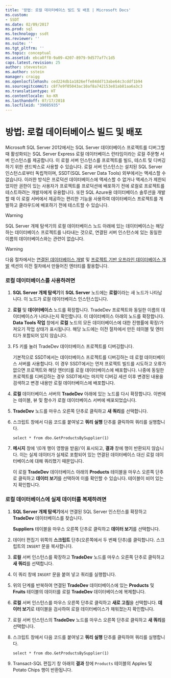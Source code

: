 ```yaml
---
title: '방법: 로컬 데이터베이스 빌드 및 배포 | Microsoft Docs'
ms.custom:
- SSDT
ms.date: 02/09/2017
ms.prod: sql
ms.technology: ssdt
ms.reviewer: ''
ms.suite: ''
ms.tgt_pltfrm: ''
ms.topic: conceptual
ms.assetid: ebca8ff8-9a09-4207-8979-9d577af7c1d5
caps.latest.revision: 25
author: stevestein
ms.author: sstein
manager: craigg
ms.openlocfilehash: ced224db1a1826effe84dd713abe64c3cddf1b94
ms.sourcegitcommit: c8f7e9f05043ac10af8a742153e81ab81aa6a3c3
ms.translationtype: HT
ms.contentlocale: ko-KR
ms.lasthandoff: 07/17/2018
ms.locfileid: "39085935"
---
```

# <a name="how-to-build-and-deploy-to-a-local-database"></a>방법: 로컬 데이터베이스 빌드 및 배포
Microsoft SQL Server 2012에서는 SQL Server 데이터베이스 프로젝트를 디버그할 때 활성화되는 SQL Server Express 로컬 데이터베이스 런타임이라는 로컬 주문형 서버 인스턴스를 제공합니다. 이 로컬 서버 인스턴스를 프로젝트를 빌드, 테스트 및 디버깅하기 위한 샌드박스로 사용할 수 있습니다. 로컬 서버 인스턴스는 설치된 SQL Server 인스턴스로부터 독립적이며, SSDT(SQL Server Data Tools) 외부에서는 액세스할 수 없습니다. 이러한 방식은 프로덕션 데이터베이스에 액세스할 수 없거나 액세스가 제한되었지만 권한이 있는 사용자가 프로젝트를 프로덕션에 배포하기 전에 로컬로 프로젝트를 테스트하려는 개발자에게 유용합니다. 또한 SQL Azure용 데이터베이스 솔루션을 개발할 때 이 로컬 서버에서 제공하는 편리한 기능을 사용하여 데이터베이스 프로젝트를 개발하고 클라우드에 배포하기 전에 테스트할 수 있습니다.  
  
> [!WARNING]  
> SQL Server 개체 탐색기의 로컬 데이터베이스 노드 아래에 있는 데이터베이스는 해당하는 데이터베이스 프로젝트를 나타내는 것으로, 연결된 서버 인스턴스에 있는 동일한 이름의 데이터베이스와는 관련이 없습니다.  
  
> [!WARNING]  
> 다음 절차에서는 [연결된 데이터베이스 개발](../ssdt/connected-database-development.md) 및 [프로젝트 기반 오프라인 데이터베이스 개발](../ssdt/project-oriented-offline-database-development.md) 섹션의 이전 절차에서 만들어진 엔터티를 활용합니다.  
  
### <a name="to-use-the-local-database"></a>로컬 데이터베이스를 사용하려면  
  
1.  **SQL Server 개체 탐색기**의 **SQL Server** 노드에는 **로컬**이라는 새 노드가 나타납니다. 이 노드가 로컬 데이터베이스 인스턴스입니다.  
  
2.  **로컬** 및 **데이터베이스** 노드를 확장합니다. TradeDev 프로젝트와 동일한 이름의 데이터베이스가 나타나는지 확인합니다. 이 데이터베이스 아래의 노드를 확장합니다. **Data Tools 작업** 창에서 **로컬** 노드의 모든 데이터베이스에 대한 진행률에 확장/가져오기 작업 상태가 표시됩니다. 해당 노드에는 이전 절차에서 만든 테이블 및 엔터티가 포함되어 있지 않습니다.  
  
3.  F5 키를 눌러 TradeDev 데이터베이스 프로젝트를 디버깅합니다.  
  
    기본적으로 SSDT에서는 데이터베이스 프로젝트를 디버깅하는 데 로컬 데이터베이스 서버를 사용합니다. 이 경우 SSDT에서는 먼저 프로젝트 빌드를 시도하고 오류가 없으면 프로젝트와 해당 엔터티를 로컬 데이터베이스에 배포합니다. 나중에 동일한 프로젝트를 디버깅하는 경우 SSDT에서는 마지막 디버깅 세션 이후 변경된 내용을 검색하고 변경 내용만 로컬 데이터베이스에 배포합니다.  
  
4.  **로컬** 데이터베이스 서버의 **TradeDev** 아래에 있는 노드를 다시 확장합니다. 이번에는 테이블, 뷰 및 함수가 로컬 데이터베이스 서버에 배포되었습니다.  
  
5.  **TradeDev** 노드를 마우스 오른쪽 단추로 클릭하고 **새 쿼리**를 선택합니다.  
  
6.  스크립트 창에서 다음 코드를 붙여넣고 **쿼리 실행** 단추를 클릭하여 쿼리를 실행합니다.  
  
    ```  
    select * from dbo.GetProductsBySupplier(1)  
    ```  
  
7.  **메시지** 창에 ‘(0개 행이 영향을 받음)’이 표시되고, **결과** 창에 행이 반환되지 않습니다. 이는 실제 데이터가 실제로 포함되어 있는 연결된 데이터베이스 대신 로컬 데이터베이스에 대해 쿼리했기 때문입니다.  
  
    이 로컬 **TradeDev** 데이터베이스 아래의 **Products** 테이블을 마우스 오른쪽 단추로 클릭하고 **데이터 보기**를 선택하여 이를 확인할 수 있습니다. 테이블이 비어 있는지 확인합니다.  
  
### <a name="to-replicate-real-data-to-the-local-database"></a>로컬 데이터베이스에 실제 데이터를 복제하려면  
  
1.  **SQL Server 개체 탐색기**에서 연결된 SQL Server 인스턴스를 확장하고 **TradeDev** 데이터베이스를 찾습니다.  
  
    **Suppliers** 테이블을 마우스 오른쪽 단추로 클릭하고 **데이터 보기**를 선택합니다.  
  
2.  데이터 편집기 위쪽의 **스크립트** 단추(오른쪽에서 두 번째 단추)를 클릭합니다. 스크립트의 `INSERT` 문을 복사합니다.  
  
3.  **로컬** 서버 인스턴스를 확장하고 **TradeDev** 노드를 마우스 오른쪽 단추로 클릭하고 **새 쿼리**를 선택합니다.  
  
4.  이 쿼리 창에 `INSERT` 문을 붙여 넣고 쿼리를 실행합니다.  
  
5.  위의 단계를 반복하여 연결된 **TradeDev** 데이터베이스에 있는 **Products** 및 **Fruits** 테이블의 데이터를 로컬 **TradeDev** 데이터베이스에 복제합니다.  
  
6.  **로컬** 서버 인스턴스를 마우스 오른쪽 단추로 클릭하고 **새로 고침**을 선택합니다. **데이터 보기**로 테이블을 검사하여 로컬 데이터베이스가 채워졌는지 확인합니다.  
  
7.  로컬 서버 인스턴스의 **TradeDev** 노드를 마우스 오른쪽 단추로 클릭하고 **새 쿼리**를 선택합니다.  
  
8.  스크립트 창에서 다음 코드를 붙여넣고 **쿼리 실행** 단추를 클릭하여 쿼리를 실행합니다.  
  
    ```  
    select * from dbo.GetProductsBySupplier(1)  
    ```  
  
9. Transact\-SQL 편집기 창 아래의 **결과** 창에 `Products` 테이블의 Apples 및 Potato Chips 행이 반환됩니다.  
  
